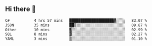 ## Hi there 👋

<!--START_SECTION:waka-->

```txt
C#           4 hrs 57 mins   ████████████████████▓░░░░   83.07 %
JSON         35 mins         ██▒░░░░░░░░░░░░░░░░░░░░░░   09.87 %
Other        10 mins         ▓░░░░░░░░░░░░░░░░░░░░░░░░   02.99 %
SQL          8 mins          ▓░░░░░░░░░░░░░░░░░░░░░░░░   02.27 %
YAML         3 mins          ▒░░░░░░░░░░░░░░░░░░░░░░░░   01.10 %
```

<!--END_SECTION:waka-->

<!--
**elpenor23/elpenor23** is a ✨ _special_ ✨ repository because its `README.md` (this file) appears on your GitHub profile.

Here are some ideas to get you started:

- 🔭 I’m currently working on ...
- 🌱 I’m currently learning ...
- 👯 I’m looking to collaborate on ...
- 🤔 I’m looking for help with ...
- 💬 Ask me about ...
- 📫 How to reach me: ...
- 😄 Pronouns: ...
- ⚡ Fun fact: ...
-->
